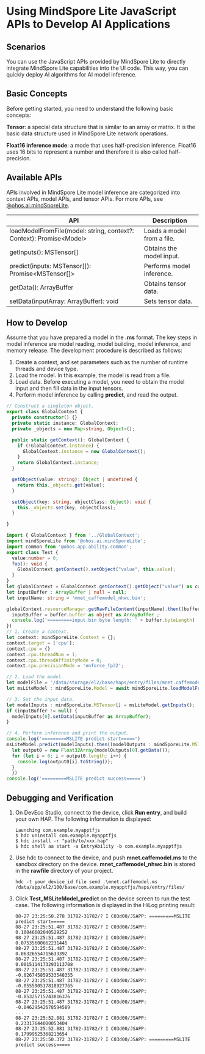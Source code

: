# Using MindSpore Lite JavaScript APIs to Develop AI Applications

## Scenarios

You can use the JavaScript APIs provided by MindSpore Lite to directly integrate MindSpore Lite capabilities into the UI code. This way, you can quickly deploy AI algorithms for AI model inference.

## Basic Concepts

Before getting started, you need to understand the following basic concepts:

**Tensor**: a special data structure that is similar to an array or matrix. It is the basic data structure used in MindSpore Lite network operations.

**Float16 inference mode**: a mode that uses half-precision inference. Float16 uses 16 bits to represent a number and therefore it is also called half-precision.

## Available APIs
APIs involved in MindSpore Lite model inference are categorized into context APIs, model APIs, and tensor APIs. For more APIs, see [@ohos.ai.mindSporeLite](../reference/apis/js-apis-mindSporeLite.md).

| API       | Description       |
| ------------------ | ----------------- |
|loadModelFromFile(model: string, context?: Context): Promise&lt;Model&gt;|Loads a model from a file.|
|getInputs(): MSTensor[]|Obtains the model input.|
|predict(inputs: MSTensor[]): Promise&lt;MSTensor[]&gt;|Performs model inference.|
| getData(): ArrayBuffer                 | Obtains tensor data.|
| setData(inputArray: ArrayBuffer): void | Sets tensor data.|

## How to Develop

Assume that you have prepared a model in the **.ms** format. The key steps in model inference are model reading, model building, model inference, and memory release. The development procedure is described as follows:

1. Create a context, and set parameters such as the number of runtime threads and device type.
2. Load the model. In this example, the model is read from a file.
3. Load data. Before executing a model, you need to obtain the model input and then fill data in the input tensors.
4. Perform model inference by calling **predict**, and read the output.  

```ts
// Construct a singleton object.
export class GlobalContext {
  private constructor() {}
  private static instance: GlobalContext;
  private _objects = new Map<string, Object>();

  public static getContext(): GlobalContext {
    if (!GlobalContext.instance) {
      GlobalContext.instance = new GlobalContext();
    }
    return GlobalContext.instance;
  }

  getObject(value: string): Object | undefined {
    return this._objects.get(value);
  }

  setObject(key: string, objectClass: Object): void {
    this._objects.set(key, objectClass);
  }

}
```

```ts
import { GlobalContext } from '../GlobalContext';
import mindSporeLite from '@ohos.ai.mindSporeLite';
import common from '@ohos.app.ability.common';
export class Test {
  value:number = 0;
  foo(): void {
    GlobalContext.getContext().setObject("value", this.value);
  }
}
let globalContext = GlobalContext.getContext().getObject("value") as common.UIAbilityContext;
let inputBuffer : ArrayBuffer | null = null;
let inputName: string = 'mnet_caffemodel_nhwc.bin';

globalContext.resourceManager.getRawFileContent(inputName).then((buffer : Uint8Array) => {
  inputBuffer = buffer.buffer as object as ArrayBuffer ;
  console.log('=========input bin byte length: ' + buffer.byteLength)
})
// 1. Create a context.
let context: mindSporeLite.Context = {};
context.target = ['cpu'];
context.cpu = {}
context.cpu.threadNum = 1;
context.cpu.threadAffinityMode = 0;
context.cpu.precisionMode = 'enforce_fp32';

// 2. Load the model.
let modelFile = '/data/storage/el2/base/haps/entry/files/mnet.caffemodel.ms';
let msLiteModel : mindSporeLite.Model = await mindSporeLite.loadModelFromFile(modelFile, context);

// 3. Set the input data.
let modelInputs : mindSporeLite.MSTensor[] = msLiteModel.getInputs();
if (inputBuffer != null) {
  modelInputs[0].setData(inputBuffer as ArrayBuffer);
}

// 4. Perform inference and print the output.
console.log('=========MSLITE predict start=====')
msLiteModel.predict(modelInputs).then((modelOutputs : mindSporeLite.MSTensor[]) => {
  let output0 = new Float32Array(modelOutputs[0].getData());
  for (let i = 0; i < output0.length; i++) {
    console.log(output0[i].toString());
  }
  })
console.log('=========MSLITE predict success=====')
```

## Debugging and Verification

1. On DevEco Studio, connect to the device, click **Run entry**, and build your own HAP. The following information is displayed:

   ```shell
   Launching com.example.myapptfjs
   $ hdc uninstall com.example.myapptfjs
   $ hdc install -r "path/to/xxx.hap"
   $ hdc shell aa start -a EntryAbility -b com.example.myapptfjs
   ```

2. Use hdc to connect to the device, and push **mnet.caffemodel.ms** to the sandbox directory on the device. **mnet\_caffemodel\_nhwc.bin** is stored in the **rawfile** directory of your project.

   ```shell
   hdc -t your_device_id file send .\mnet.caffemodel.ms /data/app/el2/100/base/com.example.myapptfjs/haps/entry/files/
   ```
3. Click **Test\_MSLiteModel\_predict** on the device screen to run the test case. The following information is displayed in the HiLog printing result:

   ```shell                                        
   08-27 23:25:50.278 31782-31782/? I C03d00/JSAPP: =========MSLITE predict start=====
   08-27 23:25:51.487 31782-31782/? I C03d00/JSAPP: 0.10046602040529252
   08-27 23:25:51.487 31782-31782/? I C03d00/JSAPP: 0.07535600662231445
   08-27 23:25:51.487 31782-31782/? I C03d00/JSAPP: 0.06326554715633392
   08-27 23:25:51.487 31782-31782/? I C03d00/JSAPP: 0.0015114173293113708
   08-27 23:25:51.487 31782-31782/? I C03d00/JSAPP: -0.026745859533548355
   08-27 23:25:51.487 31782-31782/? I C03d00/JSAPP: -0.055590517818927765
   08-27 23:25:51.487 31782-31782/? I C03d00/JSAPP: -0.05325715243816376
   08-27 23:25:51.487 31782-31782/? I C03d00/JSAPP: -0.04629542678594589
   ...
   08-27 23:25:52.881 31782-31782/? I C03d00/JSAPP: 0.23317644000053404
   08-27 23:25:52.881 31782-31782/? I C03d00/JSAPP: 0.17999525368213654
   08-27 23:25:50.372 31782-31782/? I C03d00/JSAPP: =========MSLITE predict success=====
   ```

